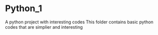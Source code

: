 # Python_1
A python project with interesting codes
This folder contains basic python codes that
are simplier and interesting


